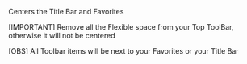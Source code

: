 
Centers the Title Bar and Favorites

[IMPORTANT] Remove all the Flexible space from your Top ToolBar, otherwise it will not be centered

[OBS] All Toolbar items will be next to your Favorites or your Title Bar
